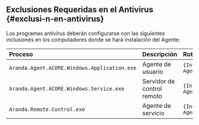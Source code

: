 ## Exclusiones Requeridas en el Antivirus {#exclusi-n-en-antivirus}

Los programas antivirus deberán configurarse con las siguientes inclusiones en los computadores donde se hará instalación del Agente:

| **Proceso** | **Descripción** | **Ruta** |
| :---------- | :-------------- | :------- |
| `Aranda.Agent.ACORE.Windows.Application.exe` | Agente de usuario | `{InstallDir}\Aranda\Aranda Agent 9` |
| `Aranda.Agent.ACORE.Windows.Service.exe` | Servidor de control remoto | `{InstallDir}\Aranda\Aranda Agent 9` |
| `Aranda.Remote.Control.exe` | Agente de servicio | `{InstallDir}\Aranda\Aranda Agent 9` |